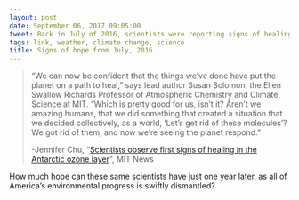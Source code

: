 ```yaml
---
layout: post
date: September 06, 2017 09:05:00
tweet: Back in July of 2016, scientists were reporting signs of healing of the ozone layer, I can only hope their predictions of complete closure by midcentury are still possible.
tags: link, weather, climate change, science
title: Signs of hope from July, 2016
---
```


> “We can now be confident that the things we’ve done have put the planet on a path to heal,” says lead author Susan Solomon, the Ellen Swallow Richards Professor of Atmospheric Chemistry and Climate Science at MIT. “Which is pretty good for us, isn’t it? Aren’t we amazing humans, that we did something that created a situation that we decided collectively, as a world, ‘Let’s get rid of these molecules’? We got rid of them, and now we’re seeing the planet respond.”
> 
> -Jennifer Chu, “[Scientists observe first signs of healing in the Antarctic ozone layer][1]”, MIT News

How much hope can these same scientists have just one year later, as all of America’s environmental progress is swiftly dismantled?


[1]:	http://news.mit.edu/2016/signs-healing-antarctic-ozone-layer-0630